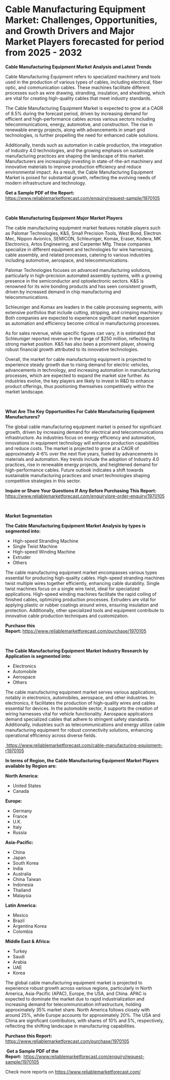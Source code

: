 <p><h1>Cable Manufacturing Equipment Market: Challenges, Opportunities, and Growth Drivers and Major Market Players forecasted for period from 2025 - 2032</h1></p><p><strong>Cable Manufacturing Equipment Market Analysis and Latest Trends</strong></p>
<p><p>Cable Manufacturing Equipment refers to specialized machinery and tools used in the production of various types of cables, including electrical, fiber optic, and communication cables. These machines facilitate different processes such as wire drawing, stranding, insulation, and sheathing, which are vital for creating high-quality cables that meet industry standards.</p><p>The Cable Manufacturing Equipment Market is expected to grow at a CAGR of 8.5% during the forecast period, driven by increasing demand for efficient and high-performance cables across various sectors including telecommunications, energy, automotive, and construction. The rise in renewable energy projects, along with advancements in smart grid technologies, is further propelling the need for enhanced cable solutions. </p><p>Additionally, trends such as automation in cable production, the integration of Industry 4.0 technologies, and the growing emphasis on sustainable manufacturing practices are shaping the landscape of this market. Manufacturers are increasingly investing in state-of-the-art machinery and innovative materials to improve production efficiency and reduce environmental impact. As a result, the Cable Manufacturing Equipment Market is poised for substantial growth, reflecting the evolving needs of modern infrastructure and technology.</p></p>
<p><strong>Get a Sample PDF of the Report:&nbsp;</strong> <a href="https://www.reliablemarketforecast.com/enquiry/request-sample/1970105?utm_campaign=2384&utm_medium=2&utm_source=Github&utm_content=ia&utm_term=08042025&utm_id=cable-manufacturing-equipment">https://www.reliablemarketforecast.com/enquiry/request-sample/1970105</a></p>
<p>&nbsp;</p>
<p><strong>Cable Manufacturing Equipment Major Market Players</strong></p>
<p><p>The cable manufacturing equipment market features notable players such as Palomar Technologies, K&S, Small Precision Tools, West Bond, Electron Mec, Nippon Avionics, SEMICON, Schleuniger, Komax, Eraser, Kodera, MK Electronics, Artos Engineering, and Carpenter Mfg. These companies specialize in different equipment and technologies for wire harnessing, cable assembly, and related processes, catering to various industries including automotive, aerospace, and telecommunications.</p><p>Palomar Technologies focuses on advanced manufacturing solutions, particularly in high-precision automated assembly systems, with a growing presence in the semiconductor and optoelectronic sectors. K&S is renowned for its wire bonding products and has seen consistent growth, driven by increased demand in chip manufacturing and telecommunications.</p><p>Schleuniger and Komax are leaders in the cable processing segments, with extensive portfolios that include cutting, stripping, and crimping machinery. Both companies are expected to experience significant market expansion as automation and efficiency become critical in manufacturing processes.</p><p>As for sales revenue, while specific figures can vary, it is estimated that Schleuniger reported revenue in the range of $250 million, reflecting its strong market position. K&S has also been a prominent player, showing robust financial growth attributed to its innovative technologies.</p><p>Overall, the market for cable manufacturing equipment is projected to experience steady growth due to rising demand for electric vehicles, advancements in technology, and increasing automation in manufacturing processes, which are expected to expand the market size further. As industries evolve, the key players are likely to invest in R&D to enhance product offerings, thus positioning themselves competitively within the market landscape.</p></p>
<p>&nbsp;</p>
<p><strong>What Are The Key Opportunities For Cable Manufacturing Equipment Manufacturers?</strong></p>
<p><p>The global cable manufacturing equipment market is poised for significant growth, driven by increasing demand for electrical and telecommunications infrastructure. As industries focus on energy efficiency and automation, innovations in equipment technology will enhance production capabilities and reduce costs. The market is projected to grow at a CAGR of approximately 4-6% over the next five years, fueled by advancements in materials and automation. Key trends include the adoption of Industry 4.0 practices, rise in renewable energy projects, and heightened demand for high-performance cables. Future outlook indicates a shift towards sustainable manufacturing practices and smart technologies shaping competitive strategies in this sector.</p></p>
<p><strong>Inquire or Share Your Questions If Any Before Purchasing This Report:</strong> <a href="https://www.reliablemarketforecast.com/enquiry/pre-order-enquiry/1970105?utm_campaign=2384&utm_medium=2&utm_source=Github&utm_content=ia&utm_term=08042025&utm_id=cable-manufacturing-equipment">https://www.reliablemarketforecast.com/enquiry/pre-order-enquiry/1970105</a></p>
<p>&nbsp;</p>
<p><strong>Market Segmentation</strong></p>
<p><strong>The Cable Manufacturing Equipment Market Analysis by types is segmented into:</strong></p>
<p><ul><li>High-speed Stranding Machine</li><li>Single Twist Machine</li><li>High-speed Winding Machine</li><li>Extruder</li><li>Others</li></ul></p>
<p><p>The cable manufacturing equipment market encompasses various types essential for producing high-quality cables. High-speed stranding machines twist multiple wires together efficiently, enhancing cable durability. Single twist machines focus on a single wire twist, ideal for specialized applications. High-speed winding machines facilitate the rapid coiling of finished cables, optimizing production processes. Extruders are vital for applying plastic or rubber coatings around wires, ensuring insulation and protection. Additionally, other specialized tools and equipment contribute to innovative cable production techniques and customization.</p></p>
<p><strong>Purchase this Report:&nbsp;</strong><a href="https://www.reliablemarketforecast.com/purchase/1970105?utm_campaign=2384&utm_medium=2&utm_source=Github&utm_content=ia&utm_term=08042025&utm_id=cable-manufacturing-equipment">https://www.reliablemarketforecast.com/purchase/1970105</a></p>
<p>&nbsp;</p>
<p><strong>The Cable Manufacturing Equipment Market Industry Research by Application is segmented into:</strong></p>
<p><ul><li>Electronics</li><li>Automobile</li><li>Aerospace</li><li>Others</li></ul></p>
<p><p>The cable manufacturing equipment market serves various applications, notably in electronics, automobiles, aerospace, and other industries. In electronics, it facilitates the production of high-quality wires and cables essential for devices. In the automobile sector, it supports the creation of wiring harnesses vital for vehicle functionality. Aerospace applications demand specialized cables that adhere to stringent safety standards. Additionally, industries such as telecommunications and energy utilize cable manufacturing equipment for robust connectivity solutions, enhancing operational efficiency across diverse fields.</p></p>
<p><a href="https://www.reliablemarketforecast.com/cable-manufacturing-equipment-r1970105?utm_campaign=2384&utm_medium=2&utm_source=Github&utm_content=ia&utm_term=08042025&utm_id=cable-manufacturing-equipment">&nbsp;https://www.reliablemarketforecast.com/cable-manufacturing-equipment-r1970105</a></p>
<p><strong>In terms of Region, the Cable Manufacturing Equipment Market Players available by Region are:</strong></p>
<p>
    <p> <strong> North America: </strong>
        <ul>
            <li>United States</li>
            <li>Canada</li>
        </ul>
        </p> 
    <p> <strong> Europe: </strong>
        <ul>
            <li>Germany</li>
            <li>France</li>
            <li>U.K.</li>
            <li>Italy</li>
            <li>Russia</li>
        </ul>
        </p> 
    <p> <strong> Asia-Pacific: </strong>
        <ul>
            <li>China</li>
            <li>Japan</li>
            <li>South Korea</li>
            <li>India</li>
            <li>Australia</li>
            <li>China Taiwan</li>
            <li>Indonesia</li>
            <li>Thailand</li>
            <li>Malaysia</li>
        </ul>
        </p> 
    <p> <strong> Latin America: </strong>
        <ul>
            <li>Mexico</li>
            <li>Brazil</li>
            <li>Argentina Korea</li>
            <li>Colombia</li>
        </ul>
        </p> 
    <p> <strong> Middle East & Africa: </strong>
        <ul>
            <li>Turkey</li>
            <li>Saudi</li>
            <li>Arabia</li>
            <li>UAE</li>
            <li>Korea</li>
        </ul>
    </p>
    </p>
<p><p>The global cable manufacturing equipment market is projected to experience robust growth across various regions, particularly in North America, Asia-Pacific (APAC), Europe, the USA, and China. APAC is expected to dominate the market due to rapid industrialization and increasing demand for telecommunication infrastructure, holding approximately 35% market share. North America follows closely with around 25%, while Europe accounts for approximately 20%. The USA and China are significant contributors, with shares of 10% and 5%, respectively, reflecting the shifting landscape in manufacturing capabilities.</p></p>
<p><strong>Purchase this Report: </strong><a href="https://www.reliablemarketforecast.com/purchase/1970105?utm_campaign=2384&utm_medium=2&utm_source=Github&utm_content=ia&utm_term=08042025&utm_id=cable-manufacturing-equipment">https://www.reliablemarketforecast.com/purchase/1970105</a></p>
<p>&nbsp;<strong>Get a Sample PDF of the Report:&nbsp;&nbsp;</strong><a href="https://www.reliablemarketforecast.com/enquiry/request-sample/1970105?utm_campaign=2384&utm_medium=2&utm_source=Github&utm_content=ia&utm_term=08042025&utm_id=cable-manufacturing-equipment">https://www.reliablemarketforecast.com/enquiry/request-sample/1970105</a></p>
<p><strong></strong></p>
<p>Check more reports on <a href="https://www.reliablemarketforecast.com/?utm_campaign=2384&utm_medium=2&utm_source=Github&utm_content=ia&utm_term=08042025&utm_id=cable-manufacturing-equipment">https://www.reliablemarketforecast.com/</a></p>